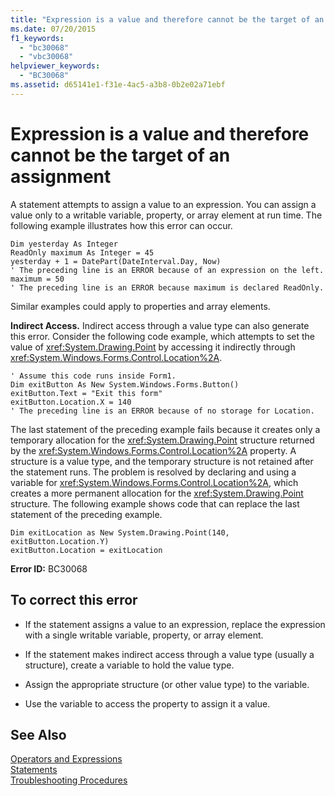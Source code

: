 ```yaml
---
title: "Expression is a value and therefore cannot be the target of an assignment"
ms.date: 07/20/2015
f1_keywords: 
  - "bc30068"
  - "vbc30068"
helpviewer_keywords: 
  - "BC30068"
ms.assetid: d65141e1-f31e-4ac5-a3b8-0b2e02a71ebf
---
```

# Expression is a value and therefore cannot be the target of an assignment
A statement attempts to assign a value to an expression. You can assign a value only to a writable variable, property, or array element at run time. The following example illustrates how this error can occur.  
  
```  
Dim yesterday As Integer  
ReadOnly maximum As Integer = 45  
yesterday + 1 = DatePart(DateInterval.Day, Now)  
' The preceding line is an ERROR because of an expression on the left.  
maximum = 50  
' The preceding line is an ERROR because maximum is declared ReadOnly.  
```  
  
 Similar examples could apply to properties and array elements.  
  
 **Indirect Access.** Indirect access through a value type can also generate this error. Consider the following code example, which attempts to set the value of <xref:System.Drawing.Point> by accessing it indirectly through <xref:System.Windows.Forms.Control.Location%2A>.  
  
```  
' Assume this code runs inside Form1.  
Dim exitButton As New System.Windows.Forms.Button()  
exitButton.Text = "Exit this form"  
exitButton.Location.X = 140  
' The preceding line is an ERROR because of no storage for Location.  
```  
  
 The last statement of the preceding example fails because it creates only a temporary allocation for the <xref:System.Drawing.Point> structure returned by the <xref:System.Windows.Forms.Control.Location%2A> property. A structure is a value type, and the temporary structure is not retained after the statement runs. The problem is resolved by declaring and using a variable for <xref:System.Windows.Forms.Control.Location%2A>, which creates a more permanent allocation for the <xref:System.Drawing.Point> structure. The following example shows code that can replace the last statement of the preceding example.  
  
```  
Dim exitLocation as New System.Drawing.Point(140, exitButton.Location.Y)  
exitButton.Location = exitLocation  
```  
  
 **Error ID:** BC30068  
  
## To correct this error  
  
- If the statement assigns a value to an expression, replace the expression with a single writable variable, property, or array element.  
  
- If the statement makes indirect access through a value type (usually a structure), create a variable to hold the value type.  
  
- Assign the appropriate structure (or other value type) to the variable.  
  
- Use the variable to access the property to assign it a value.  
  
## See Also  
 [Operators and Expressions](../../../visual-basic/programming-guide/language-features/operators-and-expressions/index.md)  
 [Statements](../../../visual-basic/programming-guide/language-features/statements.md)  
 [Troubleshooting Procedures](../../../visual-basic/programming-guide/language-features/procedures/troubleshooting-procedures.md)
